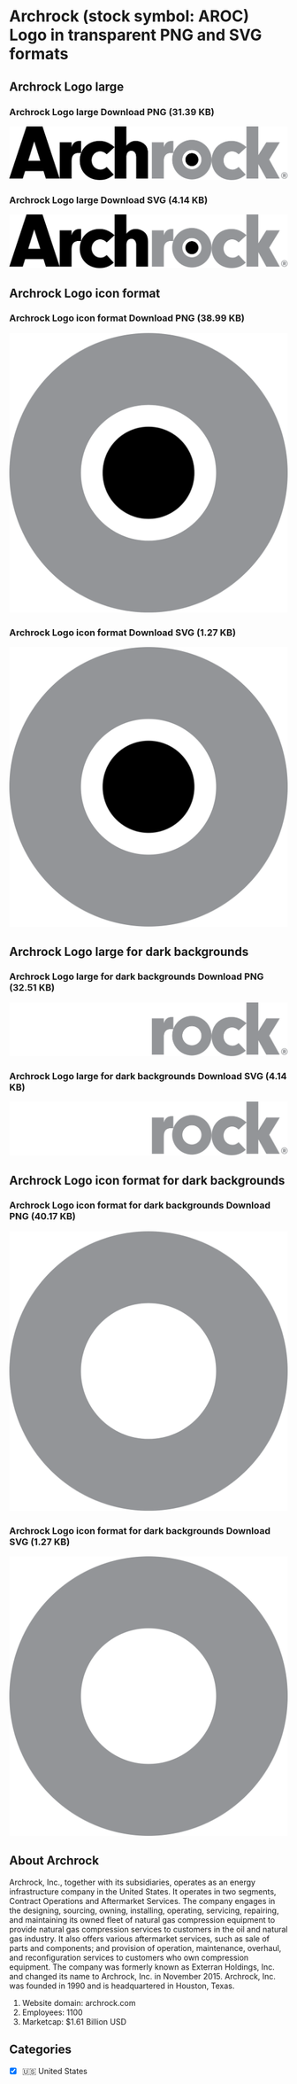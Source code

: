 # Archrock (stock symbol: AROC) Logo in transparent PNG and SVG formats

## Archrock Logo large

### Archrock Logo large Download PNG (31.39 KB)

![Archrock Logo large Download PNG (31.39 KB)](/img/orig/AROC_BIG-d9a5fa68.png)

### Archrock Logo large Download SVG (4.14 KB)

![Archrock Logo large Download SVG (4.14 KB)](/img/orig/AROC_BIG-8fad8cbd.svg)

## Archrock Logo icon format

### Archrock Logo icon format Download PNG (38.99 KB)

![Archrock Logo icon format Download PNG (38.99 KB)](/img/orig/AROC-86466d3b.png)

### Archrock Logo icon format Download SVG (1.27 KB)

![Archrock Logo icon format Download SVG (1.27 KB)](/img/orig/AROC-ce768e43.svg)

## Archrock Logo large for dark backgrounds

### Archrock Logo large for dark backgrounds Download PNG (32.51 KB)

![Archrock Logo large for dark backgrounds Download PNG (32.51 KB)](/img/orig/AROC_BIG.D-87a7699c.png)

### Archrock Logo large for dark backgrounds Download SVG (4.14 KB)

![Archrock Logo large for dark backgrounds Download SVG (4.14 KB)](/img/orig/AROC_BIG.D-43c51b0d.svg)

## Archrock Logo icon format for dark backgrounds

### Archrock Logo icon format for dark backgrounds Download PNG (40.17 KB)

![Archrock Logo icon format for dark backgrounds Download PNG (40.17 KB)](/img/orig/AROC.D-7022c4d5.png)

### Archrock Logo icon format for dark backgrounds Download SVG (1.27 KB)

![Archrock Logo icon format for dark backgrounds Download SVG (1.27 KB)](/img/orig/AROC.D-c298efc3.svg)

## About Archrock

Archrock, Inc., together with its subsidiaries, operates as an energy infrastructure company in the United States. It operates in two segments, Contract Operations and Aftermarket Services. The company engages in the designing, sourcing, owning, installing, operating, servicing, repairing, and maintaining its owned fleet of natural gas compression equipment to provide natural gas compression services to customers in the oil and natural gas industry. It also offers various aftermarket services, such as sale of parts and components; and provision of operation, maintenance, overhaul, and reconfiguration services to customers who own compression equipment. The company was formerly known as Exterran Holdings, Inc. and changed its name to Archrock, Inc. in November 2015. Archrock, Inc. was founded in 1990 and is headquartered in Houston, Texas.

1. Website domain: archrock.com
2. Employees: 1100
3. Marketcap: $1.61 Billion USD


## Categories
- [x] 🇺🇸 United States
